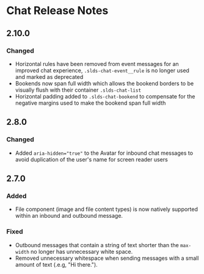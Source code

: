 <!-- Release notes authoring guidelines: http://keepachangelog.com/ -->

# Chat Release Notes

<!-- ## [Unreleased] -->

## 2.10.0

### Changed

- Horizontal rules have been removed from event messages for an improved chat experience, `.slds-chat-event__rule` is no longer used and marked as deprecated
- Bookends now span full width which allows the bookend borders to be visually flush with their container `.slds-chat-list`
- Horizontal padding added to `.slds-chat-bookend` to compensate for the negative margins used to make the bookend span full width

## 2.8.0

### Changed

- Added `aria-hidden="true"` to the Avatar for inbound chat messages to avoid duplication of the user's name for screen reader users

## 2.7.0

### Added

- File component (image and file content types) is now natively supported within an inbound and outbound message.

### Fixed

- Outbound messages that contain a string of text shorter than the `max-width` no longer has unnecessary white space.
- Removed unnecessary whitespace when sending messages with a small amount of text (.e.g, "Hi there.").
